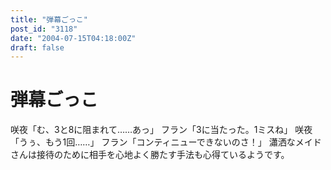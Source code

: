 ```yaml
---
title: "弾幕ごっこ"
post_id: "3118"
date: "2004-07-15T04:18:00Z"
draft: false
---
```


# 弾幕ごっこ

咲夜「む、3と8に阻まれて……あっ」 フラン「3に当たった。1ミスね」 咲夜「うぅ、もう1回……」 フラン「コンティニューできないのさ！」 瀟洒なメイドさんは接待のために相手を心地よく勝たす手法も心得ているようです。

